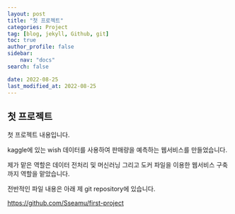 ```yaml
---
layout: post
title: "첫 프로젝트"
categories: Project
tag: [blog, jekyll, Github, git]
toc: true
author_profile: false
sidebar:
    nav: "docs"
search: false

date: 2022-08-25
last_modified_at: 2022-08-25
---
```

## 첫 프로젝트

첫 프로젝트 내용입니다.

kaggle에 있는 wish 데이터를 사용하여  판매량을 예측하는 웹서비스를 만들었습니다.

제가 맡은 역할은 데이터 전처리 및 머신러닝 그리고 도커 파일을 이용한 웹서비스 구축까지 역할을 맡았습니다.

전반적인 파일 내용은 아래 제 git repository에 있습니다.

https://github.com/Sseamu/first-project